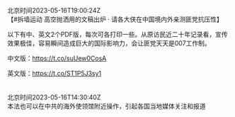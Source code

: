 北京时间2023-05-16T19:00:24Z<br>【#拆墙运动 高空抛洒用的文稿出炉 · 请各大侠在中国境内外亲测匪党抗压性】

以下有中、英文2个PDF版，每次可各打印一些。从原访民近二十年记录看，宣传效果极佳，容易瞬间造成巨大的国际影响力，会让匪党天天是007工作制。

中文版：https://t.co/suUew0CosA

英文版：https://t.co/ST1P5J3sy1<br><br><br>北京时间2023-05-16T14:30:40Z<br>本法也可以在中共的海外使领馆附近操作，引起各国当地媒体关注和报道<br><br><br>